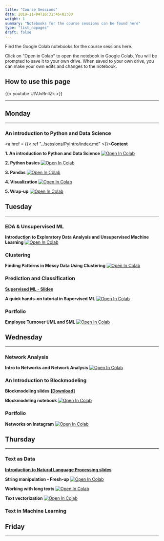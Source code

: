 ```yaml
---
title: "Course Sessions"
date: 2019-11-04T16:31:46+01:00
weight: 1
summary: "Notebooks for the course sessions can be found here"
type: "list_nopages"
draft: false
---
```


Find the Google Colab notebooks for the course sessions here.

Click on "Open in Colab" to open the notebook in Google Colab. You will be prompted to save it to your own drive. When saved to your own drive, you can make your own edits and changes to the notebook.

## How to use this page
{{< youtube UtVJvRnIlZk >}}

---
## Monday
---

### An introduction to Python and Data Science
<a href = {{< ref "../sessions/PyIntro/index.md" >}}>**Content**</a>

**1. An introduction to Python and Data Science** [![Open In Colab](https://colab.research.google.com/assets/colab-badge.svg)](https://colab.research.google.com/github/CALDISS-AAU/sdsphd19_coursematerials/blob/master/teach_data.visual.jupyter/jupyter/intro.ipynb#&offline=true&sandboxMode=true)

**2. Python basics** [![Open In Colab](https://colab.research.google.com/assets/colab-badge.svg)](https://colab.research.google.com/github/CALDISS-AAU/sdsphd19_coursematerials/blob/master/teach_data.visual.jupyter/jupyter//python_intro.ipynb#&offline=true&sandboxMode=true)

**3. Pandas** [![Open In Colab](https://colab.research.google.com/assets/colab-badge.svg)](https://colab.research.google.com/github/CALDISS-AAU/sdsphd19_coursematerials/blob/master/teach_data.visual.jupyter/jupyter/pandas.ipynb#&offline=true&sandboxMode=true)

**4. Visualization** [![Open In Colab](https://colab.research.google.com/assets/colab-badge.svg)](https://colab.research.google.com/github/CALDISS-AAU/sdsphd19_coursematerials/blob/master/teach_data.visual.jupyter/jupyter/visualization.ipynb#&offline=true&sandboxMode=true)

**5. Wrap-up** [![Open In Colab](https://colab.research.google.com/assets/colab-badge.svg)](https://colab.research.google.com/github/CALDISS-AAU/sdsphd19_coursematerials/blob/master/teach_data.visual.jupyter/jupyter/wrap_up.ipynb#&offline=true&sandboxMode=true)


## Tuesday

---

### EDA & Unsupervised ML

**Introduction to Exploratory Data Analysis and Unsupervised Machine Learning** [![Open In Colab](https://colab.research.google.com/assets/colab-badge.svg)](https://colab.research.google.com/github/CALDISS-AAU/sdsphd19_coursematerials/blob/master/notebooks/CALDISS_PHD_Intro_UML.ipynb#&offline=true&sandboxMode=true)


### Clustering
**Finding Patterns in Messy Data Using Clustering**  [![Open In Colab](https://colab.research.google.com/assets/colab-badge.svg)](https://colab.research.google.com/github/CALDISS-AAU/sdsphd19_coursematerials/blob/master/notebooks/SDS_PhD19_Clustering.ipynb#&offline=true&sandboxMode=true)


### Prediction and Classification

[**Supervised ML - Slides**](https://github.com/CALDISS-AAU/sdsphd19_coursematerials/raw/master/notebooks/CALDISS_intro_SML.pdf)

**A quick hands-on tutorial in Supervised ML** [![Open In Colab](https://colab.research.google.com/assets/colab-badge.svg)](https://colab.research.google.com/github/CALDISS-AAU/sdsphd19_coursematerials/blob/master/notebooks/SDS_PhD_2019_Supervised_ML_tutorial.ipynb#&offline=true&sandboxMode=true)

### Portfolio
**Employee Turnover UML and SML** [![Open In Colab](https://colab.research.google.com/assets/colab-badge.svg)](https://colab.research.google.com/github/CALDISS-AAU/sdsphd19_coursematerials/blob/master/notebooks/Portfolio_Tuesday.ipynb#&offline=true&sandboxMode=true)

## Wednesday
---

### Network Analysis
**Intro to Networks and Network Analysis** [![Open In Colab](https://colab.research.google.com/assets/colab-badge.svg)](https://colab.research.google.com/github/CALDISS-AAU/sdsphd19_coursematerials/blob/master/notebooks/CALDISS_PHD_Intro_networks.ipynb#&offline=true&sandboxMode=true)

### An Introduction to Blockmodeling

**Blockmodeling slides** <a href='https://github.com/CALDISS-AAU/sdsphd19_coursematerials/blob/master/wednesday_network-blockmodeling/blockmodeling.pdf' target="_blank">**[Download]**</a>

**Blockmodeling notebook** [![Open In Colab](https://colab.research.google.com/assets/colab-badge.svg)](https://colab.research.google.com/github/CALDISS-AAU/sdsphd19_coursematerials/blob/master/wednesday_network-blockmodeling/Lab_Blockmodeling.ipynb#&offline=true&sandboxMode=true)

### Portfolio

**Networks on Instagram** [![Open In Colab](https://colab.research.google.com/assets/colab-badge.svg)](https://colab.research.google.com/github/CALDISS-AAU/sdsphd19_coursematerials/blob/master/notebooks/networks_exercise_instagram.ipynb#&offline=true&sandboxMode=true) 

## Thursday
---

### Text as Data

<a href="https://sds-phd-nlpslides.now.sh/" target="_blank"> **Introduction to Natural Language Processing slides**</a>

**String manipulation - Fresh-up** [![Open In Colab](https://colab.research.google.com/assets/colab-badge.svg)](https://colab.research.google.com/github/CALDISS-AAU/sdsphd19_coursematerials/blob/master/notebooks/SDS_PhD19_NLP_TextExplore.ipynb#&offline=true&sandboxMode=true) 

**Working with long texts** [![Open In Colab](https://colab.research.google.com/assets/colab-badge.svg)](https://colab.research.google.com/github/CALDISS-AAU/sdsphd19_coursematerials/blob/master/notebooks/SDS_PhD19_NLP_Longtext.ipynb#&offline=true&sandboxMode=true) 

**Text vectorization** [![Open In Colab](https://colab.research.google.com/assets/colab-badge.svg)](https://colab.research.google.com/github/CALDISS-AAU/sdsphd19_coursematerials/blob/master/notebooks/SDS_PhD19_NLP_TexVec.ipynb#&offline=true&sandboxMode=true) 

### Text in Machine Learning


## Friday
---

​	
